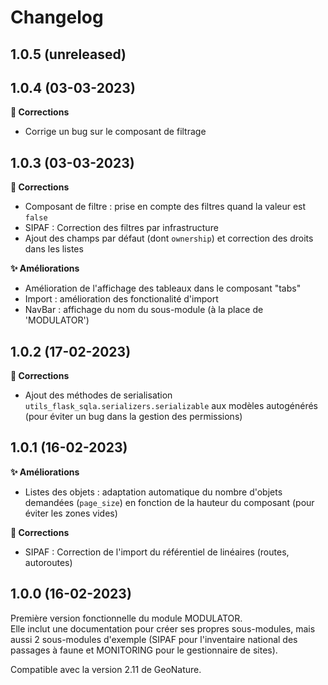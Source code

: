 # Changelog


## 1.0.5 (unreleased)

## 1.0.4 (03-03-2023)

**🐛 Corrections**

- Corrige un bug sur le composant de filtrage

## 1.0.3 (03-03-2023)

**🐛 Corrections**

- Composant de filtre : prise en compte des filtres quand la valeur est `false`
- SIPAF : Correction des filtres par infrastructure
- Ajout des champs par défaut (dont `ownership`) et correction des droits dans les listes

**✨ Améliorations**

- Amélioration de l'affichage des tableaux dans le composant "tabs"
- Import : amélioration des fonctionalité d'import
- NavBar : affichage du nom du sous-module (à la place de 'MODULATOR')

## 1.0.2 (17-02-2023)

**🐛 Corrections**

- Ajout des méthodes de serialisation `utils_flask_sqla.serializers.serializable` aux modèles autogénérés (pour éviter un bug dans la gestion des permissions)

## 1.0.1 (16-02-2023)

**✨ Améliorations**

- Listes des objets : adaptation automatique du nombre d'objets demandées (`page_size`) en fonction de la hauteur du composant (pour éviter les zones vides)

**🐛 Corrections**

- SIPAF : Correction de l'import du référentiel de linéaires (routes, autoroutes)

## 1.0.0 (16-02-2023)

Première version fonctionnelle du module MODULATOR.  
Elle inclut une documentation pour créer ses propres sous-modules, mais aussi 2 sous-modules d'exemple (SIPAF pour l'inventaire national des passages à faune et MONITORING pour le gestionnaire de sites).

Compatible avec la version 2.11 de GeoNature.
